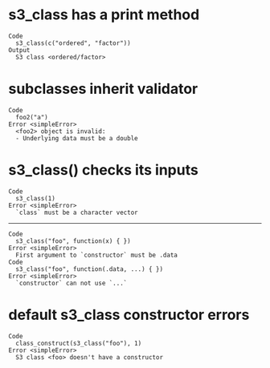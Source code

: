 # s3_class has a print method

    Code
      s3_class(c("ordered", "factor"))
    Output
      S3 class <ordered/factor>

# subclasses inherit validator

    Code
      foo2("a")
    Error <simpleError>
      <foo2> object is invalid:
      - Underlying data must be a double

# s3_class() checks its inputs

    Code
      s3_class(1)
    Error <simpleError>
      `class` must be a character vector

---

    Code
      s3_class("foo", function(x) { })
    Error <simpleError>
      First argument to `constructor` must be .data
    Code
      s3_class("foo", function(.data, ...) { })
    Error <simpleError>
      `constructor` can not use `...`

# default s3_class constructor errors

    Code
      class_construct(s3_class("foo"), 1)
    Error <simpleError>
      S3 class <foo> doesn't have a constructor


